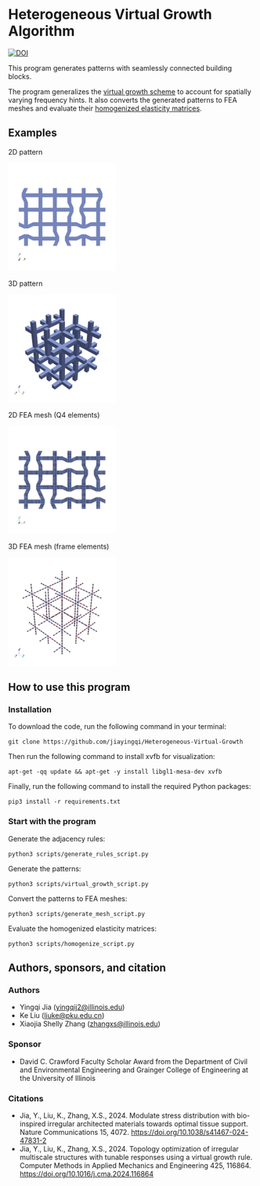 # Heterogeneous Virtual Growth Algorithm

[![DOI](https://zenodo.org/badge/785450642.svg)](https://zenodo.org/doi/10.5281/zenodo.10963129)

This program generates patterns with seamlessly connected building blocks. 

The program generalizes the [virtual growth scheme](https://www.science.org/doi/full/10.1126/science.abn1459) to account for 
spatially varying frequency hints. It also converts the generated patterns to
FEA meshes and evaluate their [homogenized elasticity matrices](https://www.sciencedirect.com/science/article/pii/S0045782512000941).

## Examples

2D pattern

<img src="images/2d/symbolic_graph.jpg" width="220" height="220">

3D pattern

<img src="images/3d/symbolic_graph.jpg" width="220" height="220">

2D FEA mesh (Q4 elements)

<img src="images/2d/fem_mesh.jpg" width="220" height="220">

3D FEA mesh (frame elements)

<img src="images/3d/fem_mesh.jpg" width="220" height="220">

## How to use this program

### Installation
To download the code, run the following command in your terminal:
```
git clone https://github.com/jiayingqi/Heterogeneous-Virtual-Growth
```

Then run the following command to install xvfb for visualization:
```
apt-get -qq update && apt-get -y install libgl1-mesa-dev xvfb
```

Finally, run the following command to install the required Python packages:
```
pip3 install -r requirements.txt
```

### Start with the program
Generate the adjacency rules:
```
python3 scripts/generate_rules_script.py
```

Generate the patterns:
```
python3 scripts/virtual_growth_script.py
```

Convert the patterns to FEA meshes:
```
python3 scripts/generate_mesh_script.py
```

Evaluate the homogenized elasticity matrices:
```
python3 scripts/homogenize_script.py
```

## Authors, sponsors, and citation

### Authors
- Yingqi Jia (yingqij2@illinois.edu)
- Ke Liu (liuke@pku.edu.cn)
- Xiaojia Shelly Zhang (zhangxs@illinois.edu)

### Sponsor
- David C. Crawford Faculty Scholar Award from the Department of Civil and
  Environmental Engineering and Grainger College of Engineering at the
  University of Illinois

### Citations
- Jia, Y., Liu, K., Zhang, X.S., 2024. Modulate stress distribution with
  bio-inspired irregular architected materials towards optimal tissue support.
  Nature Communications 15, 4072. https://doi.org/10.1038/s41467-024-47831-2
- Jia, Y., Liu, K., Zhang, X.S., 2024. Topology optimization of irregular
  multiscale structures with tunable responses using a virtual growth rule.
  Computer Methods in Applied Mechanics and Engineering 425, 116864.
  https://doi.org/10.1016/j.cma.2024.116864
